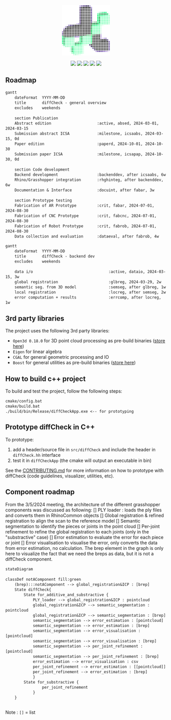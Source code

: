 <p align="center">
    <img src="./assets/logo/logo_pixelized_bwvioelt.png" width="150">
</p>
<p align="center">
    <img src="https://github.com/diffCheckOrg/diffCheck/actions/workflows/cpp-build.yml/badge.svg">
    <img src="https://github.com/diffCheckOrg/diffCheck/actions/workflows/gh-build.yml/badge.svg">
    <img src="https://github.com/diffCheckOrg/diffCheck/actions/workflows/pypi-build.yml/badge.svg">
    <img href="https://pypi.org/project/diffCheck/" src="https://img.shields.io/pypi/v/diffCheck">
    <img href="https://github.com/ellerbrock/open-source-badges/" src="https://badges.frapsoft.com/os/v2/open-source.svg?v=103">
</p>


## Roadmap

```mermaid
gantt
    dateFormat  YYYY-MM-DD
    title       diffCheck - general overview
    excludes    weekends

    section Publication
    Abstract edition                    :active, absed, 2024-03-01, 2024-03-15
    Submission abstract ICSA            :milestone, icsaabs, 2024-03-15, 0d
    Paper edition                       :paperd, 2024-10-01, 2024-10-30
    Submission paper ICSA               :milestone, icsapap, 2024-10-30, 0d

    section Code development
    Backend development                 :backenddev, after icsaabs, 6w
    Rhino/Grasshopper integration       :rhghinteg, after backenddev, 6w
    Documentation & Interface           :docuint, after fabar, 3w

    section Prototype testing
    Fabrication of AR Prototype         :crit, fabar, 2024-07-01, 2024-08-30
    Fabrication of CNC Prototype        :crit, fabcnc, 2024-07-01, 2024-08-30
    Fabrication of Robot Prototype      :crit, fabrob, 2024-07-01, 2024-08-30
    Data collection and evaluation      :dataeval, after fabrob, 4w
```

```mermaid
gantt
    dateFormat  YYYY-MM-DD
    title       diffCheck - backend dev
    excludes    weekends

    data i/o                                 :active, dataio, 2024-03-15, 3w
    global registration                      :glbreg, 2024-03-29, 2w
    semantic seg. from 3D model              :semseg, after glbreg, 1w
    local registration                       :locreg, after semseg, 2w
    error computation + results              :errcomp, after locreg, 1w
```

## 3rd party libraries

The project uses the following 3rd party libraries:
- `Open3d 0.18.0` for 3D point cloud processing as pre-build binaries ([store here](https://github.com/diffCheckOrg/submodule-open3d.git))
- `Eigen` for linear algebra
- `CGAL` for general geometric processing and IO
- `Boost` for general utilities as pre-build binaries ([store here](https://github.com/diffCheckOrg/submodule-boost.git))

## How to build c++ project
To build and test the project, follow the following steps:

```terminal
cmake/config.bat
cmake/build.bat
./build/bin/Release/diffCheckApp.exe <-- for prototyping
```

## Prototype diffCheck in C++
To prototype:
1) add a header/source file in `src/diffCheck` and include the header in `diffCheck.hh` interface
1) test it in `diffCheckApp` (the cmake will output an executable in bin)

See the [CONTRIBUTING.md](https://github.com/diffCheckOrg/diffCheck/blob/main/CONTRIBUTING.md) for more information on how to prototype with diffCheck (code guidelines, visualizer, utilities, etc).

## Component roadmap
From the 3/5/2024 meeting, the architecture of the different grasshopper components was discussed as following:
[] PLY loader : loads the ply files and converts them in RhinoCommon objects
[] Global registration & refined registration to align the scan to the reference model
[] Semantic segmentation to identify the pieces or joints in the point cloud
[] Per-joint refinement to refine the global registration to each joints (only in the "substractive" case)
[] Error estimation to evaluate the error for each piece or joint
[] Error visualisation to visualise the error, only converts the data from error estimation, no calculation.
The brep element in the graph is only here to visualize the fact that we need the breps as data, but it is not a diffCheck component.


```mermaid
stateDiagram

classDef notAComponent fill:green
    (brep):::notAComponent --> global_registration&ICP : [brep]
    State diffCheck{
        State for_additive_and_substractive {
            PLY_loader --> global_registration&ICP : pointcloud
            global_registration&ICP --> semantic_segmentation : pointcloud
            global_registration&ICP --> semantic_segmentation : [brep]
            semantic_segmentation --> error_estimation : [pointcloud]
            semantic_segmentation --> error_estimation : [brep]
            semantic_segmentation --> error_visualisation : [pointcloud]
            semantic_segmentation --> error_visualisation : [brep]
            semantic_segmentation --> per_joint_refinement : [pointcloud]
            semantic_segmentation --> per_joint_refinement : [brep]
            error_estimation --> error_visualisation : csv   
            per_joint_refinement --> error_estimation : [[pointcloud]]
            per_joint_refinement --> error_estimation : [brep]
            }
        State for_substractive {
                per_joint_refinement
            }
    }
    
```
Note : `[]` = list
